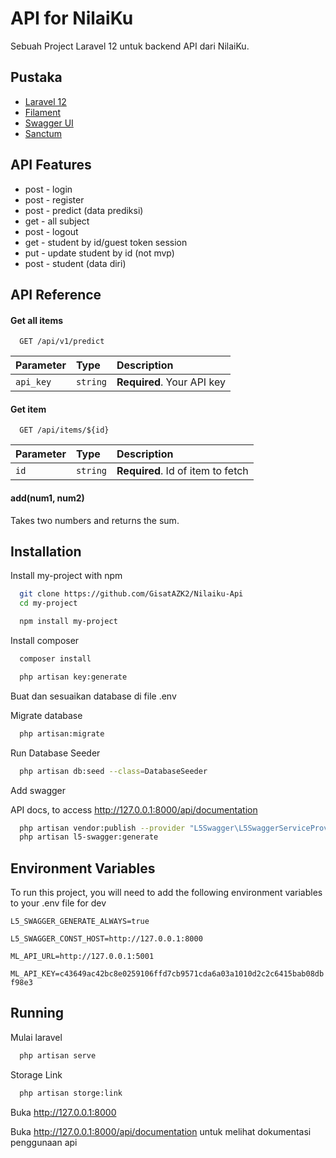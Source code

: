 # API for NilaiKu

Sebuah Project Laravel 12 untuk backend API dari NilaiKu.


## Pustaka

 - [Laravel 12](https://laravel.com)
 - [Filament](#)
 - [Swagger UI](#)
 - [Sanctum](#)


## API Features

- post - login
- post - register
- post - predict (data prediksi) 
- get - all subject
- post - logout
- get - student by id/guest token session 
- put - update student by id (not mvp)
- post - student (data diri) 

## API Reference

#### Get all items

```http
  GET /api/v1/predict
```

| Parameter | Type     | Description                |
| :-------- | :------- | :------------------------- |
| `api_key` | `string` | **Required**. Your API key |

#### Get item

```http
  GET /api/items/${id}
```

| Parameter | Type     | Description                       |
| :-------- | :------- | :-------------------------------- |
| `id`      | `string` | **Required**. Id of item to fetch |

#### add(num1, num2)

Takes two numbers and returns the sum.


## Installation

Install my-project with npm

```bash
  git clone https://github.com/GisatAZK2/Nilaiku-Api
  cd my-project

  npm install my-project
```
Install composer

```bash
  composer install
```

```bash
  php artisan key:generate
```
Buat dan sesuaikan database di file .env

Migrate database

```bash
  php artisan:migrate
```

Run Database Seeder

```bash
  php artisan db:seed --class=DatabaseSeeder
```

Add swagger

API docs, to access http://127.0.0.1:8000/api/documentation

```bash
  php artisan vendor:publish --provider "L5Swagger\L5SwaggerServiceProvider"
  php artisan l5-swagger:generate
```
## Environment Variables

To run this project, you will need to add the following environment variables to your .env file for dev

`L5_SWAGGER_GENERATE_ALWAYS=true`

`L5_SWAGGER_CONST_HOST=http://127.0.0.1:8000`

`ML_API_URL=http://127.0.0.1:5001`

`ML_API_KEY=c43649ac42bc8e0259106ffd7cb9571cda6a03a1010d2c2c6415bab08dbf98e3`


## Running 

Mulai laravel

```bash
  php artisan serve
```

Storage Link

```bash
  php artisan storge:link
```

Buka http://127.0.0.1:8000

Buka http://127.0.0.1:8000/api/documentation untuk melihat dokumentasi penggunaan api

